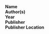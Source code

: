
<dl>
	<dt><strong>Name</strong></dt>
	<dd></dd>
	<dt><strong>Author(s)</strong></dt>
	<dd></dd>
	<dt><strong>Year</strong></dt>
	<dd></dd>
	<dt><strong>Publisher</strong></dt>
	<dd></dd>
	<dt><strong>Publisher Location</strong></dt>
	<dd></dd>
</dl>

